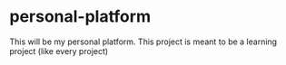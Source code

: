 # personal-platform
This will be my personal platform. This project is meant to be a learning project (like every project)
